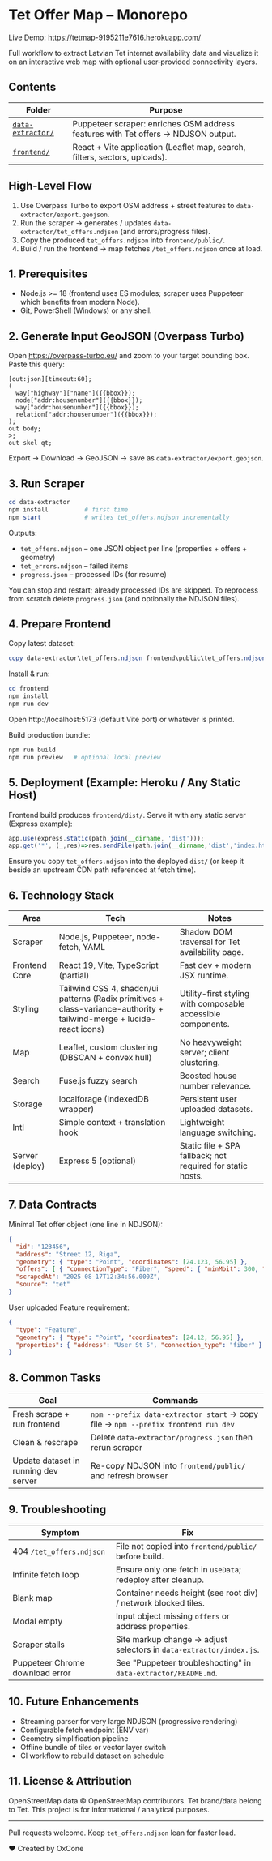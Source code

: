 # Tet Offer Map – Monorepo

Live Demo: https://tetmap-9195211e7616.herokuapp.com/

Full workflow to extract Latvian Tet internet availability data and visualize it on an interactive web map with optional user‑provided connectivity layers.

## Contents
| Folder | Purpose |
|--------|---------|
| [`data-extractor/`](data-extractor/README.md) | Puppeteer scraper: enriches OSM address features with Tet offers → NDJSON output. |
| [`frontend/`](frontend/README.md) | React + Vite application (Leaflet map, search, filters, sectors, uploads). |

## High‑Level Flow
1. Use Overpass Turbo to export OSM address + street features to `data-extractor/export.geojson`.
2. Run the scraper → generates / updates `data-extractor/tet_offers.ndjson` (and errors/progress files).
3. Copy the produced `tet_offers.ndjson` into `frontend/public/`.
4. Build / run the frontend → map fetches `/tet_offers.ndjson` once at load.

## 1. Prerequisites
- Node.js >= 18 (frontend uses ES modules; scraper uses Puppeteer which benefits from modern Node).
- Git, PowerShell (Windows) or any shell.

## 2. Generate Input GeoJSON (Overpass Turbo)
Open https://overpass-turbo.eu/ and zoom to your target bounding box. Paste this query:

```
[out:json][timeout:60];
(
  way["highway"]["name"]({{bbox}});
  node["addr:housenumber"]({{bbox}});
  way["addr:housenumber"]({{bbox}});
  relation["addr:housenumber"]({{bbox}});
);
out body;
>;
out skel qt;
```

Export → Download → GeoJSON → save as `data-extractor/export.geojson`.

## 3. Run Scraper
```powershell
cd data-extractor
npm install          # first time
npm start            # writes tet_offers.ndjson incrementally
```
Outputs:
- `tet_offers.ndjson` – one JSON object per line (properties + offers + geometry)
- `tet_errors.ndjson` – failed items
- `progress.json` – processed IDs (for resume)

You can stop and restart; already processed IDs are skipped. To reprocess from scratch delete `progress.json` (and optionally the NDJSON files).

## 4. Prepare Frontend
Copy latest dataset:
```powershell
copy data-extractor\tet_offers.ndjson frontend\public\tet_offers.ndjson
```
Install & run:
```powershell
cd frontend
npm install
npm run dev
```
Open http://localhost:5173 (default Vite port) or whatever is printed.

Build production bundle:
```powershell
npm run build
npm run preview   # optional local preview
```

## 5. Deployment (Example: Heroku / Any Static Host)
Frontend build produces `frontend/dist/`. Serve it with any static server (Express example):
```js
app.use(express.static(path.join(__dirname, 'dist')));
app.get('*', (_,res)=>res.sendFile(path.join(__dirname,'dist','index.html')));
```
Ensure you copy `tet_offers.ndjson` into the deployed `dist/` (or keep it beside an upstream CDN path referenced at fetch time).

## 6. Technology Stack
| Area | Tech | Notes |
|------|------|-------|
| Scraper | Node.js, Puppeteer, node-fetch, YAML | Shadow DOM traversal for Tet availability page. |
| Frontend Core | React 19, Vite, TypeScript (partial) | Fast dev + modern JSX runtime. |
| Styling | Tailwind CSS 4, shadcn/ui patterns (Radix primitives + class-variance-authority + tailwind-merge + lucide-react icons) | Utility-first styling with composable accessible components. |
| Map | Leaflet, custom clustering (DBSCAN + convex hull) | No heavyweight server; client clustering. |
| Search | Fuse.js fuzzy search | Boosted house number relevance. |
| Storage | localforage (IndexedDB wrapper) | Persistent user uploaded datasets. |
| Intl | Simple context + translation hook | Lightweight language switching. |
| Server (deploy) | Express 5 (optional) | Static file + SPA fallback; not required for static hosts. |

## 7. Data Contracts
Minimal Tet offer object (one line in NDJSON):
```json
{
  "id": "123456",
  "address": "Street 12, Riga",
  "geometry": { "type": "Point", "coordinates": [24.123, 56.95] },
  "offers": [ { "connectionType": "Fiber", "speed": { "minMbit": 300, "maxMbit": 1000 }, "pricePerMonth": "19.99" } ],
  "scrapedAt": "2025-08-17T12:34:56.000Z",
  "source": "tet"
}
```
User uploaded Feature requirement:
```json
{
  "type": "Feature",
  "geometry": { "type": "Point", "coordinates": [24.12, 56.95] },
  "properties": { "address": "User St 5", "connection_type": "fiber" }
}
```

## 8. Common Tasks
| Goal | Commands |
|------|----------|
| Fresh scrape + run frontend | `npm --prefix data-extractor start` → copy file → `npm --prefix frontend run dev` |
| Clean & rescrape | Delete `data-extractor/progress.json` then rerun scraper |
| Update dataset in running dev server | Re-copy NDJSON into `frontend/public/` and refresh browser |

## 9. Troubleshooting
| Symptom | Fix |
|---------|-----|
| 404 `/tet_offers.ndjson` | File not copied into `frontend/public/` before build. |
| Infinite fetch loop | Ensure only one fetch in `useData`; redeploy after cleanup. |
| Blank map | Container needs height (see root div) / network blocked tiles. |
| Modal empty | Input object missing `offers` or address properties. |
| Scraper stalls | Site markup change → adjust selectors in `data-extractor/index.js`. |
| Puppeteer Chrome download error | See "Puppeteer troubleshooting" in `data-extractor/README.md`. |



## 10. Future Enhancements
- Streaming parser for very large NDJSON (progressive rendering)
- Configurable fetch endpoint (ENV var)
- Geometry simplification pipeline
- Offline bundle of tiles or vector layer switch
- CI workflow to rebuild dataset on schedule

## 11. License & Attribution
OpenStreetMap data © OpenStreetMap contributors. Tet brand/data belong to Tet. This project is for informational / analytical purposes.

---
Pull requests welcome. Keep `tet_offers.ndjson` lean for faster load.

❤️ Created by OxCone